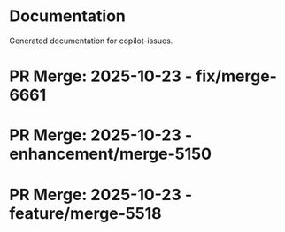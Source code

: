 # Documentation

Generated documentation for copilot-issues.

# PR Merge: 2025-10-23 - fix/merge-6661

# PR Merge: 2025-10-23 - enhancement/merge-5150

# PR Merge: 2025-10-23 - feature/merge-5518
